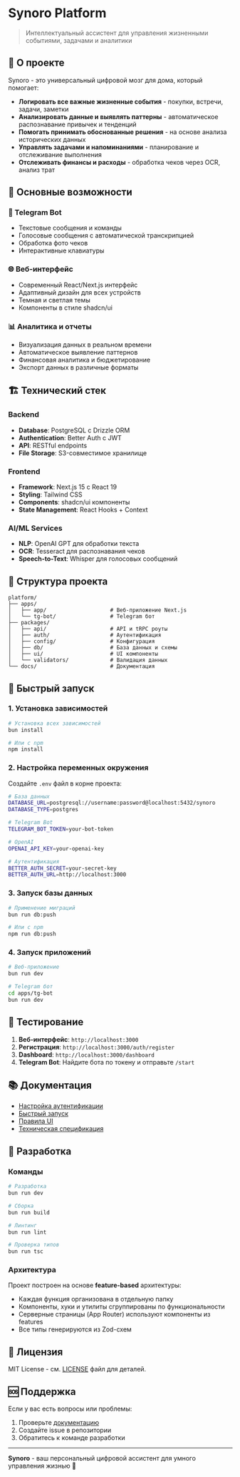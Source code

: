 # Synoro Platform

> Интеллектуальный ассистент для управления жизненными событиями, задачами и аналитики

## 🎯 О проекте

Synoro - это универсальный цифровой мозг для дома, который помогает:

- **Логировать все важные жизненные события** - покупки, встречи, задачи, заметки
- **Анализировать данные и выявлять паттерны** - автоматическое распознавание привычек и тенденций
- **Помогать принимать обоснованные решения** - на основе анализа исторических данных
- **Управлять задачами и напоминаниями** - планирование и отслеживание выполнения
- **Отслеживать финансы и расходы** - обработка чеков через OCR, анализ трат

## 🚀 Основные возможности

### 📱 Telegram Bot

- Текстовые сообщения и команды
- Голосовые сообщения с автоматической транскрипцией
- Обработка фото чеков
- Интерактивные клавиатуры

### 🌐 Веб-интерфейс

- Современный React/Next.js интерфейс
- Адаптивный дизайн для всех устройств
- Темная и светлая темы
- Компоненты в стиле shadcn/ui

### 📊 Аналитика и отчеты

- Визуализация данных в реальном времени
- Автоматическое выявление паттернов
- Финансовая аналитика и бюджетирование
- Экспорт данных в различные форматы

## 🏗️ Технический стек

### Backend

- **Database**: PostgreSQL с Drizzle ORM
- **Authentication**: Better Auth с JWT
- **API**: RESTful endpoints
- **File Storage**: S3-совместимое хранилище

### Frontend

- **Framework**: Next.js 15 с React 19
- **Styling**: Tailwind CSS
- **Components**: shadcn/ui компоненты
- **State Management**: React Hooks + Context

### AI/ML Services

- **NLP**: OpenAI GPT для обработки текста
- **OCR**: Tesseract для распознавания чеков
- **Speech-to-Text**: Whisper для голосовых сообщений

## 📁 Структура проекта

```
platform/
├── apps/
│   ├── app/                    # Веб-приложение Next.js
│   └── tg-bot/                 # Telegram бот
├── packages/
│   ├── api/                    # API и tRPC роуты
│   ├── auth/                   # Аутентификация
│   ├── config/                 # Конфигурация
│   ├── db/                     # База данных и схемы
│   ├── ui/                     # UI компоненты
│   └── validators/             # Валидация данных
└── docs/                       # Документация
```

## 🚀 Быстрый запуск

### 1. Установка зависимостей

```bash
# Установка всех зависимостей
bun install

# Или с npm
npm install
```

### 2. Настройка переменных окружения

Создайте `.env` файл в корне проекта:

```bash
# База данных
DATABASE_URL=postgresql://username:password@localhost:5432/synoro
DATABASE_TYPE=postgres

# Telegram Bot
TELEGRAM_BOT_TOKEN=your-bot-token

# OpenAI
OPENAI_API_KEY=your-openai-key

# Аутентификация
BETTER_AUTH_SECRET=your-secret-key
BETTER_AUTH_URL=http://localhost:3000
```

### 3. Запуск базы данных

```bash
# Применение миграций
bun run db:push

# Или с npm
npm run db:push
```

### 4. Запуск приложений

```bash
# Веб-приложение
bun run dev

# Telegram бот
cd apps/tg-bot
bun run dev
```

## 🧪 Тестирование

1. **Веб-интерфейс**: `http://localhost:3000`
2. **Регистрация**: `http://localhost:3000/auth/register`
3. **Dashboard**: `http://localhost:3000/dashboard`
4. **Telegram Bot**: Найдите бота по токену и отправьте `/start`

## 📚 Документация

- [Настройка аутентификации](./apps/app/AUTH_SETUP.md)
- [Быстрый запуск](./apps/app/QUICK_START.md)
- [Правила UI](./docs/app-ui-rules.md)
- [Техническая спецификация](./docs/platform.md)

## 🤝 Разработка

### Команды

```bash
# Разработка
bun run dev

# Сборка
bun run build

# Линтинг
bun run lint

# Проверка типов
bun run tsc
```

### Архитектура

Проект построен на основе **feature-based** архитектуры:

- Каждая функция организована в отдельную папку
- Компоненты, хуки и утилиты сгруппированы по функциональности
- Серверные страницы (App Router) используют компоненты из features
- Все типы генерируются из Zod-схем

## 📄 Лицензия

MIT License - см. [LICENSE](./LICENSE) файл для деталей.

## 🆘 Поддержка

Если у вас есть вопросы или проблемы:

1. Проверьте [документацию](./docs/)
2. Создайте issue в репозитории
3. Обратитесь к команде разработки

---

**Synoro** - ваш персональный цифровой ассистент для умного управления жизнью 🚀
